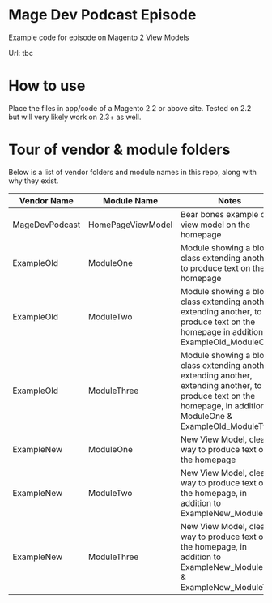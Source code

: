 # Mage Dev Podcast Episode
Example code for episode on Magento 2 View Models

Url: tbc

# How to use
Place the files in app/code of a Magento 2.2 or above site. Tested on 2.2 but will very likely work on 2.3+ as well.

# Tour of vendor & module folders
Below is a list of vendor folders and module names in this repo, along with why they exist.

Vendor Name | Module Name  | Notes
--- | --- | ---
MageDevPodcast | HomePageViewModel | Bear bones example of a view model on the homepage
ExampleOld | ModuleOne |Module showing a block class extending another, to produce text on the homepage
ExampleOld | ModuleTwo |Module showing a block class extending another, extending another, to produce text on the homepage in addition to ExampleOld_ModuleOne
ExampleOld | ModuleThree |Module showing a block class extending another, extending another, extending another, to produce text on the homepage, in addition to ModuleOne & ExampleOld_ModuleTwo
ExampleNew | ModuleOne |New View Model, cleaner way to produce text on the homepage
ExampleNew | ModuleTwo |New View Model, cleaner way to produce text on the homepage, in addition to ExampleNew_ModuleOne
ExampleNew | ModuleThree |New View Model, cleaner way to produce text on the homepage, in addition to ExampleNew_ModuleOne & ExampleNew_ModuleTwo

